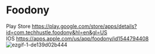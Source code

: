 # Foodony
Play Store
https://play.google.com/store/apps/details?id=com.techhustle.foodony&hl=en&gl=US \
IOS
https://apps.apple.com/us/app/foodony/id1544794408 \
![ezgif-1-de139d02b444](https://user-images.githubusercontent.com/38996032/128058833-d5e0b271-5aff-40ad-b38d-1c3283a675bf.gif)
